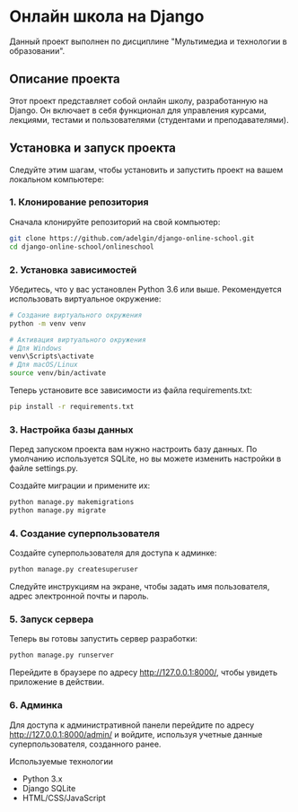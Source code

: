 # Онлайн школа на Django

Данный проект выполнен по дисциплине "Мультимедиа и технологии в образовании".

## Описание проекта

Этот проект представляет собой онлайн школу, разработанную на Django. Он включает в себя функционал для управления курсами, лекциями, тестами и пользователями (студентами и преподавателями).

## Установка и запуск проекта

Следуйте этим шагам, чтобы установить и запустить проект на вашем локальном компьютере:

### 1. Клонирование репозитория

Сначала клонируйте репозиторий на свой компьютер:

```bash
git clone https://github.com/adelgin/django-online-school.git
cd django-online-school/onlineschool
```

### 2. Установка зависимостей

Убедитесь, что у вас установлен Python 3.6 или выше. Рекомендуется использовать виртуальное окружение:

```bash
# Создание виртуального окружения
python -m venv venv

# Активация виртуального окружения
# Для Windows
venv\Scripts\activate
# Для macOS/Linux
source venv/bin/activate
```

Теперь установите все зависимости из файла requirements.txt:

```bash
pip install -r requirements.txt
```

### 3. Настройка базы данных

Перед запуском проекта вам нужно настроить базу данных. По умолчанию используется SQLite, но вы можете изменить настройки в файле settings.py.

Создайте миграции и примените их:

```bash
python manage.py makemigrations
python manage.py migrate
```

### 4. Создание суперпользователя

Создайте суперпользователя для доступа к админке:

```bash
python manage.py createsuperuser
```

Следуйте инструкциям на экране, чтобы задать имя пользователя, адрес электронной почты и пароль.

### 5. Запуск сервера
Теперь вы готовы запустить сервер разработки:

```bash
python manage.py runserver
```
Перейдите в браузере по адресу http://127.0.0.1:8000/, чтобы увидеть приложение в действии.

### 6. Админка

Для доступа к административной панели перейдите по адресу http://127.0.0.1:8000/admin/ и войдите, используя учетные данные суперпользователя, созданного ранее.

Используемые технологии

- Python 3.x
- Django
SQLite
- HTML/CSS/JavaScript